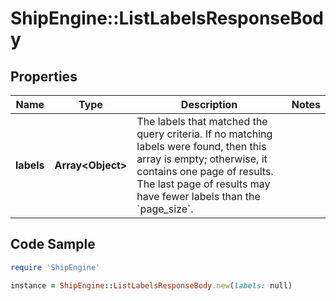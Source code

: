# ShipEngine::ListLabelsResponseBody

## Properties

Name | Type | Description | Notes
------------ | ------------- | ------------- | -------------
**labels** | **Array&lt;Object&gt;** | The labels that matched the query criteria.  If no matching labels were found, then this array is empty; otherwise, it contains one page of results.  The last page of results may have fewer labels than the &#x60;page_size&#x60;.  | 

## Code Sample

```ruby
require 'ShipEngine'

instance = ShipEngine::ListLabelsResponseBody.new(labels: null)
```



